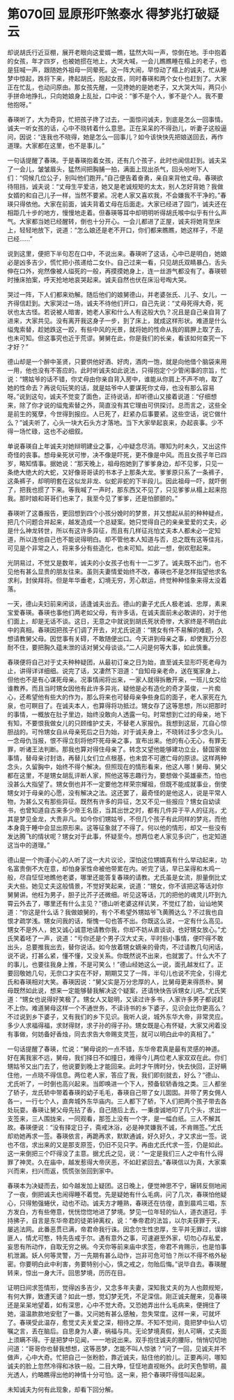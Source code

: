 # 第070回 显原形吓煞泰水 得梦兆打破疑云

却说胡氏行近豆棚，展开老眼向这爱婿一瞧，猛然大叫一声，惊倒在地。手中抱着的女孩，年才四岁，也被她掼在地上，大哭大喊，一会儿瞧瞧睡在榻上的老子，也是狂喊一声，跟随她外祖母一同晕死。这一阵大闹，早惊动了榻上的诚夫，忙从睡梦中惊起，跌将下来，搀起胡氏，抱起女孩，同时春瑛和两个女仆也赶到了。大家正在忙乱，也动问原由。那女孩先醒，一见搀她的是她老子，又大哭大叫，两只小手拼命地挣扎，只向她娘身上乱扯，口中说：“爹不是个人，爹不是个人。我不要他抱呀。”

春瑛听了，大为奇异，忙把孩子搀了过去，一面惊问诚夫，到底是怎么一回事情。诚夫一听女孩的话，心中不晓转着什么意思。正在呆呆的不得劲儿，听妻子这般逼问，因说：“连我也不晓得，她是怎么一回事儿？如今该快快先把娘送回去，再作道理。大家都在这里，也不是事儿。”

一句话提醒了春瑛。于是春瑛抱着女孩，还有几个孩子，此时也闻信赶到。诚夫呆了一会儿，皱皱眉头，猛然间把胸脯一拍，满面上现出杀气，回头吩咐下人们：“伺候几位公子，别叫他们跑开。”自己便告着奋勇，亲自来背他丈母。春瑛欲待阻挡，诚夫说：“丈母生平爱洁，她又是老诚规矩的太太，别人怎好背她？我做女婿的和自己儿子一样，当然不要紧。况老人家又喜欢我，不会嫌我不干净的。”春瑛只得依他。大家在前面，诚夫背着丈母在后面走。大家已经进了园门，诚夫还在相距几十步的地方，慢慢地走着。但春瑛等耳中却明明听得胡氏喉中似乎有什么声气。大家都当她已经醒转，倒也十分开心。一会儿都进了正屋，诚夫将她背至床上，轻轻地放下，说道：“怎么娘还是老不开口，你们都来瞧瞧，她这样子，不是已经……”

说到这里，便把下半句忍在口中，不说出来。春瑛听了这话，心中已是明白，她娘必是凶多吉少，慌忙把小孩递给二女仆。自己过来一看，只见胡氏双睛暴凸，舌头伸在口外，宛然像被人缢死的一般，再摸摸她身上，连一丝游气都没有了。春瑛顿时捶床拍案，呼天抢地地哀哭起来。诚夫自然也伏在床沿号啕大哭。

哭过一阵，下人们都来劝解。随后他们的娘舅德山，并老婆张氏、儿子、女儿，一齐得信赶到。大家哭过一场，诚夫不待他们开口，自己先说：“丈母死得大奇，死状也太古怪。若说被人暗害，她老人家和什么人有这般大仇？况且是自己亲自背了进来，大家共见。没有离开我这身子一步，到了床上，就成这样形状。难道是什么缢鬼索替，趁她跌这一跤，有些中风的光景，就将她的性命从我的肩胛上取了去，也未可知。但这事究也近于荒谬。舅舅在此，你是我们的长亲，看该如何查究一下才好？”

德山却是一个醉中圣贤，只要供他好酒、好肉，酒肉一饱，就是向他借个脑袋来用一用，他也没有不答应的。此时听诚夫如此说法，只得抱定个少管闲事的宗旨，忙说：“甥姑爷的话不错，你丈母由你亲自背入房中，谁能从你肩上不声不响，取了她的性命去？再说句玩笑的话，就是姑爷中人要谋死你丈母，也没有那么容易呀。”说到这句，诚夫不觉变了面色，正待说话，却听德山又接着说道：“仔细想来，除了你才说的缢鬼索替之外，简直没有其它理由可供探讨。总而言之，这些全是前生的冤孽，今世得到报应。人已死了，赶紧办后事要紧。这些空话，说它做什么？”诚夫听了，心头一块大石头方才落地。当下大家举起哀来，办起丧事。少不得一场忙碌，这也不必细叙。

单说春瑛自上年诚夫对她辩明建业之事，心中疑念尽消。哪知为时未久，又出这件奇怪的丧事。想母亲死状可惨，决不像是吓死，更不像是中风。而且女孩子年已四岁，略知情事。据她说：“那天晚上，祖母抱她到了爹爹身边，却不见爹，只见一条绝大绝大的大蛇，又好像哥哥读的书本子上那条大龙。爹爹原只系了一条裤子，这条裤子，却明明套在这似龙非龙、似蛇非蛇的下半段儿。因此祖母一吓，就吓倒了，把我也掼了下来。等我喊了一声时，那东西又不见了，只见爹爹从榻上起来抱我。那时娘和哥哥们也来了，我至今见了爹爹，还是怕颤颤的。”

春瑛听了这番报告，更回想到四个小孩分娩时的梦景，并又想起从前的种种疑点，把几个问题合并起来，越发造成一个总疑案。她只觉得自己的亲亲爱爱的丈夫，必是什么神龙转世，所以有这许多异征，而且有几样征兆怕丈夫本人都未必一定知道，所以连他自己也不能说得明白。却不管他本人知道与否，总之既有这等佳兆，可见是个非常之人，将来多分有些造化，也未可知。如此一想，倒欢慰起来。

光阴易过，不觉又是数年，诚夫的小女孩子也有十一二岁了。诚夫既不出门，也不见他有甚么显贵的朋友往来。虽则夫妻情爱始终不改，春瑛也不是怎样指望他求名求利，封侯拜将。但是年华垂老，幻境无穷，芳心默运，终觉种种怪象来得太没着落。

一天，德山夫妇前来闲谈，适逢诚夫出去。德山的妻子尤氏人极老诚、忠厚，素来宝爱春瑛。春瑛也事他们两老如父母，有许多话，在诚夫面前未必敢讲的，对于他们面上，却是无话不谈。这日，无意之中就说到胡氏死状奇惨，大家终是不明白此中的真相。春瑛因把孩子们调了开去，对尤氏说道：“甥女有件不易解的难题，久想请教舅父母。因觉事有关碍，不敢随便出口。今天讲到母亲之事，却使我万分忍耐不住，要把胸久蕴未泄的话对舅父母谈谈。”二人问是何等大事，如此慎重。

春瑛便将自己对于丈夫种种疑团，从最初订亲之日为始，直至诚夫显形吓死老母为止，讲得详详细细。说完了话，又凄然下泪道：“自知母亲老命，送在冤家身上，但他也不是有心谋死母亲。况事情闹将出来，一家人就得拆散开来，一班儿女交给谁教养。而且当时甥女因他有此许多异兆，疑他是必有造化的奇才英俊，一片痴心，还希望他有些大的作为，那么将来也可替母亲争些身后的面子，老人家死在九泉，也可瞑目了。在诚夫本人，也算得将功抵过。甥女存了这等思想，所以把那时的事情，一概放在肚子里边，始终没敢向人透露一句。时常想到亡过的母亲，地下有知，不要恨我做女儿的只顾维护丈夫，不替老人家报仇。我想到这层，兀自心惊胆战的。可怜甥女自从母亲死后之日为始，对于诚夫身上，不晓转过多少念头儿。一念母仇当报，恨不得立刻将他吓死母亲之事，宣布出来。他的有心无心，有罪无罪，听诸王法判断。那我也算对得住母亲了。转念又望他能够建功立业，替国家做事情，替母亲讨封诰，再替儿女们立点根基，也未尝不可邀亡母的原谅。这样两种念头，久留胸中，始终不得个解决。但照现在的情形看来，他这人哪！舅母、舅父都在这里，不是甥女胡乱评断人家，照他这等志趣行为，要想做个英雄豪杰，怕也没甚么大指望了。甥女倒也并不一定要他怎样荣宗耀祖，但既不能成就事业，倒使甥女对于母亲的心愿，没有解决之法。这还罢了，最奇怪的是他这人，说是平常人物，为甚么又有那些异征。既然有许多的异征，怎又不见一些报应？甥女自幼读书，也曾知道自古来多少帝王名臣，当其出世之时，都有几件异于平人的征兆，尤其是梦见金龙，大贵非凡。如今你们甥姑爷，不但几个孩子有此同样的梦兆，而他本身竟于睡中会显出原形来。这等征象就了不得了。何以他的情形，却又一些没有发达腾飞的情状呢？甥女对于此事，怀疑至今。想两位老人家见多识广，也定知道这当中的道理。”

德山是一个拘谨小心的人听了这一大片议论，深怕这位甥婿真有什么举动起来，功名富贵倒不大在意，却怕身家性命被他带累在内。听完了话，早已呆得和木鸡一般，尽自怔怔地瞧他老婆，哪里还能答复春瑛的请教。尤氏虽是女流，胆量倒比丈夫大些。她见丈夫这般情景，不觉好笑起来，说道：“甥女，你不该把这等话对你舅舅讲。他枉为男子，胆子比芥子还微细。听见这等话，兀的把他的魂灵儿吓到九霄云外去了，哪里还有什么主见？”德山听老婆这样讥笑，不觉红了脸，讪讪地笑道：“你这是什么话？我做娘舅的，有个不希望外甥姑爷飞黄腾达么？不过我也自恨才疏学浅。甥女问我的话，惭愧一句也答不出。你既这么说，一定有什么高见。甥女不是外人，她又诚心诚意地请教你我，你却不妨从直谈谈，也好甥女放心。”尤氏笑着呸了一声，说道：“亏你还是个男子汉大丈夫，平时些小事情，便吓得不敢出头，总要推我出去，替你说话。如今放着甥女嫡亲的骨肉，不过请教几句闲话，说不说，打甚么紧，懂不懂，又没关系。你既然说不出来，也就罢了。什么大不了的事儿，也要往我身上推，不是可笑么！”德山经她这么一说，面孔越发红了。正要回敬她几句，无奈口才实在不好，期期艾艾了一阵，半句儿也说不完全，引得尤氏和春瑛相对大笑。春瑛因说：“舅父实是万分忠厚的人，比舅母更来得质朴。舅母既然如此说，想来一定能够替我解决这个疑案，还请快快告诉甥女儿吧。”尤氏笑道：“甥女也说得好笑极了。甥女人又聪明，又读过许多书，人家许多男子都说赶不上你。难道舅母这样一个不通世务，不读诗书的乡下婆子，见识会比你更高么？不过说到乡下婆子，又有我们的乡下见识。我听人说，城外东华大帝，非常灵应。多少人求福得福，求财得财，求子孙的得子孙。甥女既是心有怀疑，大家又闲着没有事做，何妨备好香烛，同去求告大帝赐支灵签，就可以明白此中的真相了。”

一句话提醒了春瑛，忙说：“舅母说的一点不错，东华帝君真是最有灵感的神道。好在离我家不远，舅母，我们择日不如撞日，难得今儿两位老人家双双在此。你们甥姑爷又出门去了，他说要到晚上才能回来。此时才午牌时分，快去快回，正好瞒住他，一点晓不得信息。两位老人家，答应了我，我们即刻就去，好么？”德山、尤氏听了，一时倒也高兴起来。当即唤进一个下人，预备软轿香烛之类。三人都坐了轿子，龙氏轿中带着春瑛的幼子毛毛，春瑛自己带了女儿囡囡。并带了男女佣人各一，一行七个人，直奔城外东华庙内。三人都下了轿，下人们把两个孩子带去各处玩耍。春瑛让舅父母先拈了香，自己随后上去，一秉虔诚地叩了几个头，求出一支签来，三人围拢来，一同观看，那签上没有一个字，是一幅白纸。三人不解其故。春瑛便说：“没有择定日子，斋戒沐浴，必是神灵嫌我不诚，不肯赐签。”尤氏却劝她再求一签。春瑛依言，再跪再求，默默通诚，好久好久，才又求出一签。说也不信，求出来的又是那支原签，仍旧不见只字。再由尤氏代求一签，仍是如此。这一来倒把三个吓得没了主意。据尤氏之见，说：“一定是我们三人之中有什么得罪了神灵。久在庙中，越发惹得大帝厌恶，不如赶紧回去。”春瑛信以为真，大家乘兴而来，扫兴而返，慌慌张张回到家中。

春瑛本为决疑而去，如今越发加上疑团。这日晚上，便觉神思不宁，辗转反侧地闹了一夜，倒把诚夫也闹得睡不着觉。先是疑她有什么毛病，问了几次，春瑛怕他疑心，只得勉强蜷伏，动也不动。诚夫方才睡熟，春瑛还在彷徨，直到晨鸡三唱，东方发白，方有些倦意，恍恍惚惚地进了梦境。梦见一位年轻的仙人，道衣道冠，手持拂子，自言是东华帝君的徒弟钟离权，说：“奉帝君的法旨，以尔夫获罪于天，屡逃法网。此番恶贯已满，帝君命我行诛。因念尔生性忠厚，生平并无罪过，误嫁匪人，情尤可憨，特先告戒于尔。遇有意外之事，可速避至外家，切勿心存私爱，妄思有所动作，自取无穷之祸。今天你等前来庙中求签，帝君不肯赐示，也是怕事机泄漏。妖人何等灵警，万一先期有甚么动作，岂非可危可怕？所以不得不格外秘密。你要明白此中利害，务要特别小心，慎之戒之，勿贻后悔。”说毕自去。春瑛醒转来，惊出一身大汗。回思梦境，历历在目。

证明日间求签情形，觉得凶多吉少，又念多年夫妻，深知我丈夫的为人也颇规矩，有何大罪，致遭天谴？如此一想，觉幻梦无凭，不足深信。刚正诚夫醒来，见春瑛还是呆呆地望着，如有深思，心中不觉大奇。又恐她弄出什么毛病来，便拥住了她，温温款款地安慰了一番。又问她有甚么感触，忽失常度。这样一来，可就坏了。春瑛受此温存，愈觉丈夫关爱之深，相待之厚。不知不觉间，竟把梦中仙人切嘱之言，丢在脑后。自思身为人妻，祸福与共。无论梦境真假，别人可瞒，丈夫面上须瞒不得。于是把梦中见闻，一一地说出来。双手抱住诚夫的腰际，悄悄切切地问道：“哥哥你也替我想想，这等恶梦，怎能不叫人惊骇？”问了一回，见诚夫并不做声，心中大奇。忙把自己一张粉脸，靠近诚夫，贴住他的脸儿。正要再问，哪知诚夫的脸上忽然冷得和冰铁一般。二目大睁，怔怔地直视帐外。此时天色黎明，晨光透人，约略瞧得出他的神情十分可怕。这一来，把个春瑛吓得怪叫起来。

未知诚夫为何有此现象，却看下回分解。
